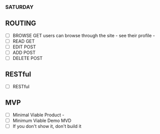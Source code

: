 ### SATURDAY

## ROUTING
- [ ] BROWSE GET users can browse through the site
      - see their profile
      - 
- [ ] READ GET
- [ ] EDIT POST
- [ ] ADD POST
- [ ] DELETE POST

## RESTful
- [ ] RESTful

## MVP
- [ ] Minimal Viable Product - 
- [ ] Minimum Viable Demo MVD
- [ ] If you don't show it, don't build it
